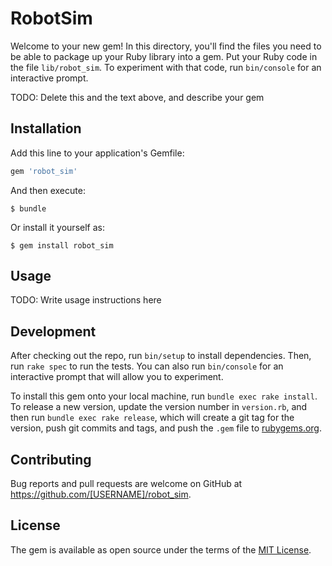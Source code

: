 # RobotSim

Welcome to your new gem! In this directory, you'll find the files you need to be able to package up your Ruby library into a gem. Put your Ruby code in the file `lib/robot_sim`. To experiment with that code, run `bin/console` for an interactive prompt.

TODO: Delete this and the text above, and describe your gem

## Installation

Add this line to your application's Gemfile:

```ruby
gem 'robot_sim'
```

And then execute:

    $ bundle

Or install it yourself as:

    $ gem install robot_sim

## Usage

TODO: Write usage instructions here

## Development

After checking out the repo, run `bin/setup` to install dependencies. Then, run `rake spec` to run the tests. You can also run `bin/console` for an interactive prompt that will allow you to experiment.

To install this gem onto your local machine, run `bundle exec rake install`. To release a new version, update the version number in `version.rb`, and then run `bundle exec rake release`, which will create a git tag for the version, push git commits and tags, and push the `.gem` file to [rubygems.org](https://rubygems.org).

## Contributing

Bug reports and pull requests are welcome on GitHub at https://github.com/[USERNAME]/robot_sim.


## License

The gem is available as open source under the terms of the [MIT License](http://opensource.org/licenses/MIT).

